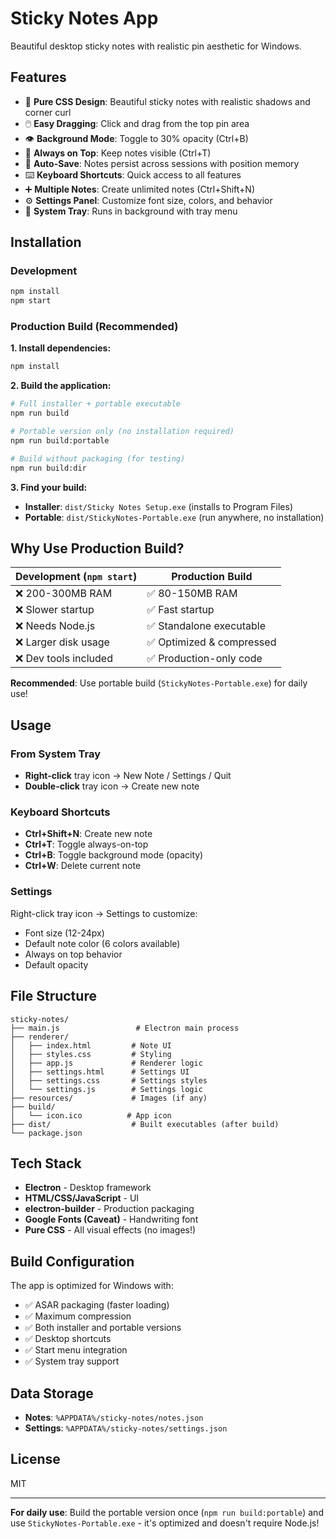 # Sticky Notes App

Beautiful desktop sticky notes with realistic pin aesthetic for Windows.

## Features

- 📌 **Pure CSS Design**: Beautiful sticky notes with realistic shadows and corner curl
- 🖱️ **Easy Dragging**: Click and drag from the top pin area
- 👁️ **Background Mode**: Toggle to 30% opacity (Ctrl+B)
- 📍 **Always on Top**: Keep notes visible (Ctrl+T)
- 💾 **Auto-Save**: Notes persist across sessions with position memory
- ⌨️ **Keyboard Shortcuts**: Quick access to all features
- ➕ **Multiple Notes**: Create unlimited notes (Ctrl+Shift+N)
- ⚙️ **Settings Panel**: Customize font size, colors, and behavior
- 🎨 **System Tray**: Runs in background with tray menu

## Installation

### Development

```bash
npm install
npm start
```

### Production Build (Recommended)

**1. Install dependencies:**
```bash
npm install
```

**2. Build the application:**

```bash
# Full installer + portable executable
npm run build

# Portable version only (no installation required)
npm run build:portable

# Build without packaging (for testing)
npm run build:dir
```

**3. Find your build:**
- **Installer**: `dist/Sticky Notes Setup.exe` (installs to Program Files)
- **Portable**: `dist/StickyNotes-Portable.exe` (run anywhere, no installation)

## Why Use Production Build?

| Development (`npm start`) | Production Build |
|--------------------------|------------------|
| ❌ 200-300MB RAM | ✅ 80-150MB RAM |
| ❌ Slower startup | ✅ Fast startup |
| ❌ Needs Node.js | ✅ Standalone executable |
| ❌ Larger disk usage | ✅ Optimized & compressed |
| ❌ Dev tools included | ✅ Production-only code |

**Recommended**: Use portable build (`StickyNotes-Portable.exe`) for daily use!

## Usage

### From System Tray
- **Right-click** tray icon → New Note / Settings / Quit
- **Double-click** tray icon → Create new note

### Keyboard Shortcuts
- **Ctrl+Shift+N**: Create new note
- **Ctrl+T**: Toggle always-on-top
- **Ctrl+B**: Toggle background mode (opacity)
- **Ctrl+W**: Delete current note

### Settings
Right-click tray icon → Settings to customize:
- Font size (12-24px)
- Default note color (6 colors available)
- Always on top behavior
- Default opacity

## File Structure

```
sticky-notes/
├── main.js                 # Electron main process
├── renderer/
│   ├── index.html         # Note UI
│   ├── styles.css         # Styling
│   ├── app.js             # Renderer logic
│   ├── settings.html      # Settings UI
│   ├── settings.css       # Settings styles
│   └── settings.js        # Settings logic
├── resources/             # Images (if any)
├── build/
│   └── icon.ico          # App icon
├── dist/                  # Built executables (after build)
└── package.json
```

## Tech Stack

- **Electron** - Desktop framework
- **HTML/CSS/JavaScript** - UI
- **electron-builder** - Production packaging
- **Google Fonts (Caveat)** - Handwriting font
- **Pure CSS** - All visual effects (no images!)

## Build Configuration

The app is optimized for Windows with:
- ✅ ASAR packaging (faster loading)
- ✅ Maximum compression
- ✅ Both installer and portable versions
- ✅ Desktop shortcuts
- ✅ Start menu integration
- ✅ System tray support

## Data Storage

- **Notes**: `%APPDATA%/sticky-notes/notes.json`
- **Settings**: `%APPDATA%/sticky-notes/settings.json`

## License

MIT

---

**For daily use**: Build the portable version once (`npm run build:portable`) and use `StickyNotes-Portable.exe` - it's optimized and doesn't require Node.js!
